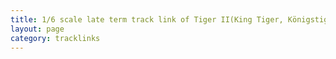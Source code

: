 ```yaml
---
title: 1/6 scale late term track link of Tiger II(King Tiger, Königstiger)
layout: page
category: tracklinks
---
```






